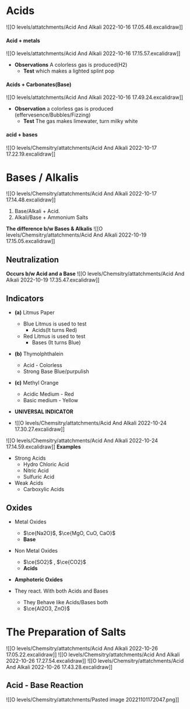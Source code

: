 # Acids
![[O levels/attatchments/Acid And Alkali 2022-10-16 17.05.48.excalidraw]]
#### Acid + metals
![[O levels/attatchments/Acid And Alkali 2022-10-16 17.15.57.excalidraw]]
- **Observations** A colorless gas is produced(H2) 
	- **Test** which makes a lighted splint pop


#### Acids + Carbonates(Base)
![[O levels/attatchments/Acid And Alkali 2022-10-16 17.49.24.excalidraw]]
- **Observation** a colorless gas is produced (effervesence/Bubbles/Fizzing)
	- **Test** The gas makes limewater, turn milky white

#### acid + bases
![[O levels/Chemsitry/attatchments/Acid And Alkali 2022-10-17 17.22.19.excalidraw]]

# Bases / Alkalis
![[O levels/Chemsitry/attatchments/Acid And Alkali 2022-10-17 17.14.48.excalidraw]]

1. Base/Alkali + Acid.
2. Alkali/Base + Ammonium Salts

**The difference b/w Bases & Alkalis**
![[O levels/Chemsitry/attatchments/Acid And Alkali 2022-10-19 17.15.05.excalidraw]]
## Neutralization
**Occurs b/w Acid and a Base**
![[O levels/Chemsitry/attatchments/Acid And Alkali 2022-10-19 17.35.47.excalidraw]]

## Indicators
- **(a)** Litmus Paper
	- Blue Litmus is used to test
		-  Acids(It turns Red)
	- Red Litmus is used to test
		- Bases (It turns Blue)
- **(b)** Thymolphthalein
	- Acid - Colorless
	- Strong Base Blue/purpulish
- **(c)** Methyl Orange
	- Acidic Medium - Red 
	- Basic medium - Yellow

- **UNIVERSAL INDICATOR**
- ![[O levels/Chemsitry/attatchments/Acid And Alkali 2022-10-24 17.30.27.excalidraw]]

![[O levels/Chemsitry/attatchments/Acid And Alkali 2022-10-24 17.14.59.excalidraw]]
**Examples**
- Strong Acids
	- Hydro Chloric Acid
	- Nitric Acid
	- Sulfuric Acid
- Weak Acids
	- Carboxylic Acids

## Oxides
- Metal Oxides
	- $\ce{Na2O}$, $\ce{MgO, CuO, CaO}$ 
	- **Base**
- Non Metal Oxides
	- $\ce{SO2}$ , $\ce{CO2}$ 
	- **Acids**

- **Amphoteric Oxides**
- They react. With both Acids and Bases
	- They Behave like Acids/Bases both
	- $\ce{Al2O3, ZnO}$


# The Preparation of Salts
![[O levels/Chemsitry/attatchments/Acid And Alkali 2022-10-26 17.05.22.excalidraw]]
![[O levels/Chemsitry/attatchments/Acid And Alkali 2022-10-26 17.27.54.excalidraw]]
![[O levels/Chemsitry/attatchments/Acid And Alkali 2022-10-26 17.43.28.excalidraw]]
## Acid - Base Reaction
![[O levels/Chemsitry/attatchments/Pasted image 20221101172047.png]]